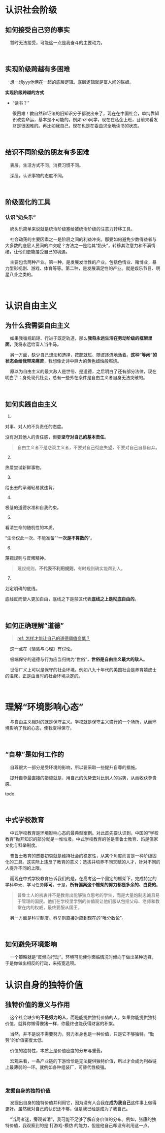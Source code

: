 # 认识社会阶级

## 如何接受自己穷的事实

    暂时无法接受，可能这一点是我奋斗的主要动力。

    

## 实现阶级跨越有多困难

    想一想yyy他俩在一起的底层逻辑。底层逻辑就是富人间的联姻。

**实现阶级跨越的方式**

- “读书？”
  
  很困难！教自然辩证法的旧知识分子都说出来了，现在在中国社会，单纯靠知识改变命运，基本是不可能的。例如hzh同学，现在在私企上班，目前来看发财是很困难的。再比如我自己，现在也是在委曲求全地读书的状态。

    

## 结识不同阶级的朋友有多困难

    表层。生活方式不同，消费习惯不同。

    深层。认识事物的态度不同。

    

## 阶级固化的工具

### 认识“奶头乐”

    奶头乐简单来说就是统治阶级塞给被统治阶级的注意力转移工具。

    社会动荡的主要因素之一是阶层之间的利益冲突。那要如何避免少数得益者与大多数的底层人民间的冲突呢？方法之一是给其“奶头”，转移其注意力和不满情绪，让他们更能接受自己的境遇。

    主要包含两种产业。第一种，是发展发泄性的产业。包括色情业、赌博业，暴力型影视剧、游戏、体育等等。第二种，是发展满足性的产业。就是娱乐节目、明星八卦之类的。

    

# 认识自由主义

## 为什么我需要自由主义

    如果我循规蹈矩、行进于既定轨道，那么**我将永远生活在劳动阶级的框架里面**，我将永远给富人当牛马。

    另一方面，缺少自己想法和选择，按部就班、随波逐流地活着。**这种“等闲”的状态会给我带来痛苦**，我想像史诗中巨大的黄色蜡烛般燃烧。

    原以为自由主义的最大敌人是世俗、是道德，之后明白了还有部分法律，现在明白了：身处现代社会，总有一些外在条件是自由主义者自身无法突破的。

    

## 如何实践自由主义

1.

对事、对人的不负责任的态度。

没有对其他人的责任感，但要**坚守对自己的基本责任**。

> 自由主义者不是悲观主义者，不要对自己彻底失望，不要对自己自暴自弃。

2.

热爱尝试新鲜事物。

3.

给出去的承诺轻易就违背。

4.

极低的道德水准和自我约束。

5.

看清生命的随机性的本质。

“生命仅此一次、不能准备”“**一次是不算数的**”。

6.

蔑视规则与反叛精神。

> 蔑视规则，**不代表不利用规则**，有时规则确实能帮到人。

7.

划定明确的底线。

底线反而使人更加自由，底线之下是禁区代表**底线之上是彻底自由的**。

    

## 如何正确理解“道德”

> [ref: 怎样才能让自己的道德阈值变低？](https://www.zhihu.com/question/436410719/answer/1647252539)

    这一点在《情感与心理》有讨论。

    极端保守的道德与行为应当归纳为“世俗”，**世俗是自由主义最大的敌人**。

    世俗广义上可以是保守的社会环境。例如八九十年代的美国社会是养育嬉皮士的温床，正是由当时的社会环境决定的。

    

# 理解“环境影响心态”

    与自由主义相对的就是保守主义。学校就是保守主义盛行的一个场所，从而环境影响了我的心态，使我变得保守。

    

## “自尊”是如何工作的

    自尊很大一部分是受环境的影响，所以要采取一些提升自尊的措施。

    提升自尊最直接的措施就是，用自己的优势去对比别人的劣势，从而收获尊贵感。

todo

    

## 中式学校教育

    中式学校教育是环境影响心态的最典型案例。对此首先要认识到，中国的“学校教育”抛开知识的部分就是一堆垃圾。中式学校教育的爸是普鲁士教育、妈是儒家文化与科举制度。

    普鲁士教育的首要初衷就是维持社会的稳定性，从某个角度而言是一种阶级固化的工具。这实际上违反了教育的意义：选拔并培养不同天赋的人才，针对不同的人提升不同的上限。

    而现在中式学校教育告诉我们的是，在高考这一个固定的框架下，完成特定的学科单元、学习任务**即可**。于是，**所有偏离这个框架的努力都是多余的、白费的**。

> 普鲁士人的初衷并不是教育出能够独立思考的学生，而是大量炮制忠诚且易于管理的国民。他们在学校里学到的价值观让他们服从包括父母、老师和教堂在内的权威，最终要服从国王。

    另一方面是科举制度。科举则直接对应到现在的“唯分数论”。

    

## 如何避免环境影响

    一个策略就是“反倾向行动”。环境可能使你面临情况时倾向于做出某种选择，于是你做出相反的行动，来拓宽选项。



# 认识自身的独特价值

## 独特价值的意义与作用

    这个社会缺少的**不是努力的人**，而是能提供独特价值的人。如果你能提供独特价值，就算你懒得像猪一样，你最终也能获得财富的积累。

    当然，并不是说不需要努力，努力本身也是一种价值，只是它不够独特。“勤劳”的价值密度太低。

    价值的独特性，本质上是价值密度的分布与重叠。

    宏观来看，一条产业链的下游恰恰是无法提供独特价值，所以才会成为利益链上最薄弱的一环。就例如各种组装厂，可替代性极强。

    

### 发掘自身的独特价值

    发掘出自身的独特价值并利用它，因为没有人会我在**成为我自己**这件事上做得更好。虽然我对自己的认识还不够，但是我已经是成为了我自己。

    “当局者迷，旁观者清”，我可能不足够了解自身价值的分布。例如，张康的独特价值，我观察到的是 打游戏-模仿 的能力，但是他自己却没有利用这一点。
